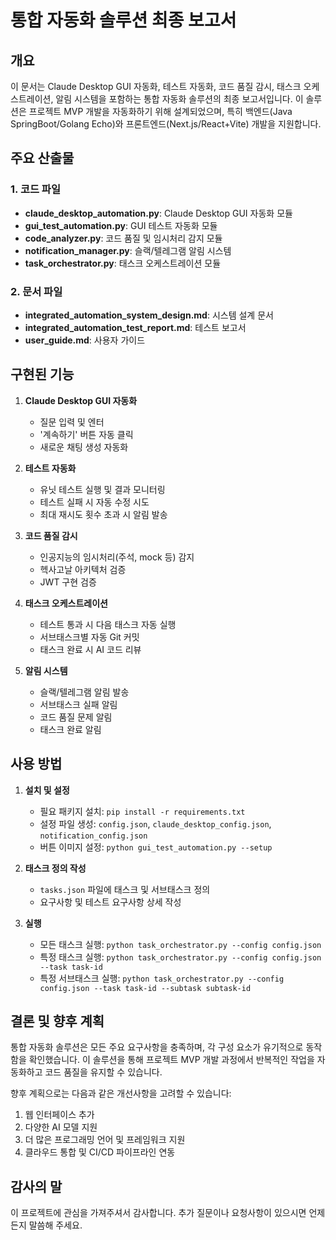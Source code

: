 # 통합 자동화 솔루션 최종 보고서

## 개요

이 문서는 Claude Desktop GUI 자동화, 테스트 자동화, 코드 품질 감시, 태스크 오케스트레이션, 알림 시스템을 포함하는 통합 자동화 솔루션의 최종 보고서입니다. 이 솔루션은 프로젝트 MVP 개발을 자동화하기 위해 설계되었으며, 특히 백엔드(Java SpringBoot/Golang Echo)와 프론트엔드(Next.js/React+Vite) 개발을 지원합니다.

## 주요 산출물

### 1. 코드 파일

- **claude_desktop_automation.py**: Claude Desktop GUI 자동화 모듈
- **gui_test_automation.py**: GUI 테스트 자동화 모듈
- **code_analyzer.py**: 코드 품질 및 임시처리 감지 모듈
- **notification_manager.py**: 슬랙/텔레그램 알림 시스템
- **task_orchestrator.py**: 태스크 오케스트레이션 모듈

### 2. 문서 파일

- **integrated_automation_system_design.md**: 시스템 설계 문서
- **integrated_automation_test_report.md**: 테스트 보고서
- **user_guide.md**: 사용자 가이드

## 구현된 기능

1. **Claude Desktop GUI 자동화**
   - 질문 입력 및 엔터
   - '계속하기' 버튼 자동 클릭
   - 새로운 채팅 생성 자동화

2. **테스트 자동화**
   - 유닛 테스트 실행 및 결과 모니터링
   - 테스트 실패 시 자동 수정 시도
   - 최대 재시도 횟수 초과 시 알림 발송

3. **코드 품질 감시**
   - 인공지능의 임시처리(주석, mock 등) 감지
   - 헥사고날 아키텍처 검증
   - JWT 구현 검증

4. **태스크 오케스트레이션**
   - 테스트 통과 시 다음 태스크 자동 실행
   - 서브태스크별 자동 Git 커밋
   - 태스크 완료 시 AI 코드 리뷰

5. **알림 시스템**
   - 슬랙/텔레그램 알림 발송
   - 서브태스크 실패 알림
   - 코드 품질 문제 알림
   - 태스크 완료 알림

## 사용 방법

1. **설치 및 설정**
   - 필요 패키지 설치: `pip install -r requirements.txt`
   - 설정 파일 생성: `config.json`, `claude_desktop_config.json`, `notification_config.json`
   - 버튼 이미지 설정: `python gui_test_automation.py --setup`

2. **태스크 정의 작성**
   - `tasks.json` 파일에 태스크 및 서브태스크 정의
   - 요구사항 및 테스트 요구사항 상세 작성

3. **실행**
   - 모든 태스크 실행: `python task_orchestrator.py --config config.json`
   - 특정 태스크 실행: `python task_orchestrator.py --config config.json --task task-id`
   - 특정 서브태스크 실행: `python task_orchestrator.py --config config.json --task task-id --subtask subtask-id`

## 결론 및 향후 계획

통합 자동화 솔루션은 모든 주요 요구사항을 충족하며, 각 구성 요소가 유기적으로 동작함을 확인했습니다. 이 솔루션을 통해 프로젝트 MVP 개발 과정에서 반복적인 작업을 자동화하고 코드 품질을 유지할 수 있습니다.

향후 계획으로는 다음과 같은 개선사항을 고려할 수 있습니다:

1. 웹 인터페이스 추가
2. 다양한 AI 모델 지원
3. 더 많은 프로그래밍 언어 및 프레임워크 지원
4. 클라우드 통합 및 CI/CD 파이프라인 연동

## 감사의 말

이 프로젝트에 관심을 가져주셔서 감사합니다. 추가 질문이나 요청사항이 있으시면 언제든지 말씀해 주세요.
